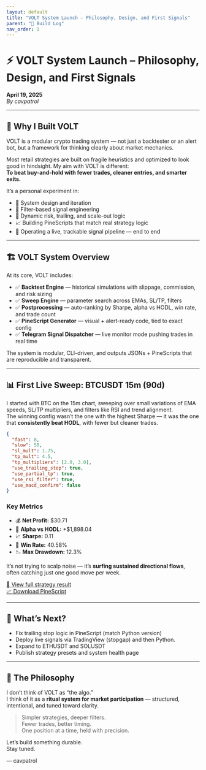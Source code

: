 ```yaml
---
layout: default
title: "VOLT System Launch – Philosophy, Design, and First Signals"
parent: "🧠 Build Log"
nav_order: 1
---
```


# ⚡ VOLT System Launch – Philosophy, Design, and First Signals

**April 19, 2025**  
_By cavpatrol_

---

## 🧠 Why I Built VOLT

VOLT is a modular crypto trading system — not just a backtester or an alert bot, but a framework for thinking clearly about market mechanics.

Most retail strategies are built on fragile heuristics and optimized to look good in hindsight. My aim with VOLT is different:  
**To beat buy-and-hold with fewer trades, cleaner entries, and smarter exits.**

It’s a personal experiment in:

- 🧪 System design and iteration
- 🔬 Filter-based signal engineering
- 🔁 Dynamic risk, trailing, and scale-out logic
- 📈 Building PineScripts that match real strategy logic
- 🧰 Operating a live, trackable signal pipeline — end to end

---

## 🏗️ VOLT System Overview

At its core, VOLT includes:

- ✅ **Backtest Engine** — historical simulations with slippage, commission, and risk sizing
- ✅ **Sweep Engine** — parameter search across EMAs, SL/TP, filters
- ✅ **Postprocessing** — auto-ranking by Sharpe, alpha vs HODL, win rate, and trade count
- ✅ **PineScript Generator** — visual + alert-ready code, tied to exact config
- ✅ **Telegram Signal Dispatcher** — live monitor mode pushing trades in real time

The system is modular, CLI-driven, and outputs JSONs + PineScripts that are reproducible and transparent.

---

## 📊 First Live Sweep: BTCUSDT 15m (90d)

I started with BTC on the 15m chart, sweeping over small variations of EMA speeds, SL/TP multipliers, and filters like RSI and trend alignment.  
The winning config wasn’t the one with the highest Sharpe — it was the one that **consistently beat HODL**, with fewer but cleaner trades.

```json
{
  "fast": 8,
  "slow": 50,
  "sl_mult": 1.75,
  "tp_mult": 4.5,
  "tp_multipliers": [2.0, 3.0],
  "use_trailing_stop": true,
  "use_partial_tp": true,
  "use_rsi_filter": true,
  "use_macd_confirm": false
}
```

### Key Metrics
- 💰 **Net Profit:** $30.71
- 🚀 **Alpha vs HODL:** +$1,898.04
- 📈 **Sharpe:** 0.11
- 🎯 **Win Rate:** 40.58%
- 📉 **Max Drawdown:** 12.3%

It’s not trying to scalp noise — it’s **surfing sustained directional flows**, often catching just one good move per week.

[🔎 View full strategy result](/results/btc_15m_20250419)  
[📈 Download PineScript](../assets/scripts/BTCUSDT_15m_90d_ema_crossover20250419-015428_top_aggregate.pine)

---

## 🧪 What’s Next?

- Fix trailing stop logic in PineScript (match Python version)
- Deploy live signals via TradingView (stopgap) and then Python.
- Expand to ETHUSDT and SOLUSDT
- Publish strategy presets and system health page

---

## 🧭 The Philosophy

I don’t think of VOLT as “the algo.”  
I think of it as a **ritual system for market participation** — structured, intentional, and tuned toward clarity. 

> Simpler strategies, deeper filters.  
> Fewer trades, better timing.  
> One position at a time, held with precision.

Let’s build something durable.  
Stay tuned.

–– cavpatrol
